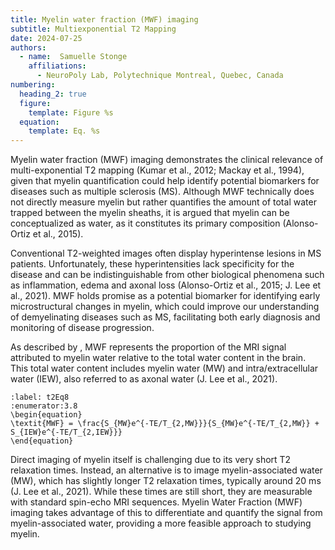 ```yaml
---
title: Myelin water fraction (MWF) imaging
subtitle: Multiexponential T2 Mapping
date: 2024-07-25
authors:
  - name:  Samuelle Stonge
    affiliations:
      - NeuroPoly Lab, Polytechnique Montreal, Quebec, Canada
numbering:
  heading_2: true
  figure:
    template: Figure %s
  equation:
    template: Eq. %s
---
```


Myelin water fraction (MWF) imaging demonstrates the clinical relevance of multi-exponential T2 mapping (Kumar et al., 2012; Mackay et al., 1994), given that myelin quantification could help identify potential biomarkers for diseases such as multiple sclerosis (MS). Although MWF technically does not directly measure myelin but rather quantifies the amount of total water trapped between the myelin sheaths, it is argued that myelin can be conceptualized as water, as it constitutes its primary composition (Alonso-Ortiz et al., 2015). 

Conventional T2-weighted images often display hyperintense lesions in MS patients. Unfortunately, these hyperintensities lack specificity for the disease and can be indistinguishable from other biological phenomena such as inflammation, edema and axonal loss (Alonso-Ortiz et al., 2015; J. Lee et al., 2021). MWF holds promise as a potential biomarker for identifying early microstructural changes in myelin, which could improve our understanding of demyelinating diseases such as MS, facilitating both early diagnosis and monitoring of disease progression. 

As described by [](t2Eq8), MWF represents the proportion of the MRI signal attributed to myelin water relative to the total water content in the brain. This total water content includes myelin water (MW) and intra/extracellular water (IEW), also referred to as axonal water (J. Lee et al., 2021). 

```{math}
:label: t2Eq8
:enumerator:3.8
\begin{equation}
\textit{MWF} = \frac{S_{MW}e^{-TE/T_{2,MW}}}{S_{MW}e^{-TE/T_{2,MW}} + S_{IEW}e^{-TE/T_{2,IEW}}}
\end{equation}
```

Direct imaging of myelin itself is challenging due to its very short T2 relaxation times. Instead, an alternative is to image myelin-associated water (MW), which has slightly longer T2 relaxation times, typically around 20 ms (J. Lee et al., 2021). While these times are still short, they are measurable with standard spin-echo MRI sequences. Myelin Water Fraction (MWF) imaging takes advantage of this to differentiate and quantify the signal from myelin-associated water, providing a more feasible approach to studying myelin. 